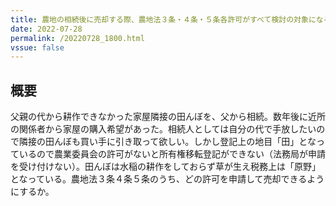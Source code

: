 ```yaml
---
title: 農地の相続後に売却する際、農地法３条・４条・５条各許可がすべて検討の対象になる
date: 2022-07-28
permalink: /20220728_1800.html
vssue: false
---
```


## 概要

父親の代から耕作できなかった家屋隣接の田んぼを、父から相続。数年後に近所の関係者から家屋の購入希望があった。相続人としては自分の代で手放したいので隣接の田んぼも買い手に引き取って欲しい。しかし登記上の地目「田」となっているので農業委員会の許可がないと所有権移転登記ができない（法務局が申請を受け付けない）。田んぼは水稲の耕作をしておらず草が生え税務上は「原野」となっている。農地法３条４条５条のうち、どの許可を申請して売却できるようにするか。